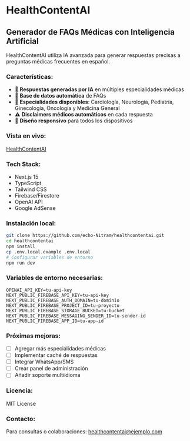 # HealthContentAI

## Generador de FAQs Médicas con Inteligencia Artificial

HealthContentAI utiliza IA avanzada para generar respuestas precisas a preguntas médicas frecuentes en español.

### Características:
- 🤖 **Respuestas generadas por IA** en múltiples especialidades médicas
- 💾 **Base de datos automática** de FAQs
- 🎯 **Especialidades disponibles**: Cardiología, Neurología, Pediatría, Ginecología, Oncología y Medicina General
- ⚠️ **Disclaimers médicos automáticos** en cada respuesta
- 📱 **Diseño responsivo** para todos los dispositivos

### Vista en vivo:
[HealthContentAI](https://echo-Nitram.github.io/healthcontentai)

### Tech Stack:
- Next.js 15
- TypeScript
- Tailwind CSS
- Firebase/Firestore
- OpenAI API
- Google AdSense

### Instalación local:
```bash
git clone https://github.com/echo-Nitram/healthcontentai.git
cd healthcontentai
npm install
cp .env.local.example .env.local
# Configurar variables de entorno
npm run dev
```

### Variables de entorno necesarias:
```
OPENAI_API_KEY=tu-api-key
NEXT_PUBLIC_FIREBASE_API_KEY=tu-api-key
NEXT_PUBLIC_FIREBASE_AUTH_DOMAIN=tu-dominio
NEXT_PUBLIC_FIREBASE_PROJECT_ID=tu-proyecto
NEXT_PUBLIC_FIREBASE_STORAGE_BUCKET=tu-bucket
NEXT_PUBLIC_FIREBASE_MESSAGING_SENDER_ID=tu-sender-id
NEXT_PUBLIC_FIREBASE_APP_ID=tu-app-id
```

### Próximas mejoras:
- [ ] Agregar más especialidades médicas
- [ ] Implementar caché de respuestas
- [ ] Integrar WhatsApp/SMS
- [ ] Crear panel de administración
- [ ] Añadir soporte multiidioma

### Licencia:
MIT License

### Contacto:
Para consultas o colaboraciones: healthcontentai@ejemplo.com
